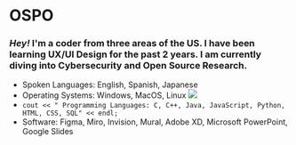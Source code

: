 # OSPO

### *Hey!* I'm a coder from three areas of the US. I have been learning **UX/UI Design** for the past **2**  years. I am currently diving into **Cybersecurity** and **Open Source Research**.



- Spoken Languages: English, Spanish, Japanese
- Operating Systems: Windows, MacOS, Linux 	![](https://www.nicepng.com/png/detail/201-2015528_windows-mac-linux-logo.png)
- `cout << " Programming Languages: C, C++, Java, JavaScript, Python, HTML, CSS, SQL" << endl;`
- Software: Figma, Miro, Invision, Mural, Adobe XD, Microsoft PowerPoint, Google Slides





